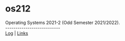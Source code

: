 # os212
Operating Systems 2021-2 (Odd Semester 2021/2022).<br>
---------------------------<br>
[Log](https://github.com/Dristand/os212/blob/master/TXT/mylog.txt) |
[Links](https://github.com/Dristand/os212/blob/master/links.md)
